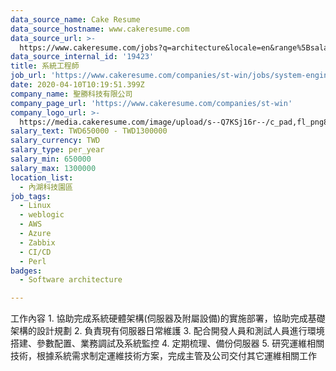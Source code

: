 ```yaml
---
data_source_name: Cake Resume
data_source_hostname: www.cakeresume.com
data_source_url: >-
  https://www.cakeresume.com/jobs?q=architecture&locale=en&range%5Bsalary_range%5D%5Bmin%5D=1000000&page=4
data_source_internal_id: '19423'
title: 系統工程師
job_url: 'https://www.cakeresume.com/companies/st-win/jobs/system-engineer-133899'
date: 2020-04-10T10:19:51.399Z
company_name: 聖勝科技有限公司
company_page_url: 'https://www.cakeresume.com/companies/st-win'
company_logo_url: >-
  https://media.cakeresume.com/image/upload/s--Q7KSj16r--/c_pad,fl_png8,h_200,w_200/v1583144239/fdo1hpv8hdvfakjq91bu.png
salary_text: TWD650000 - TWD1300000
salary_currency: TWD
salary_type: per_year
salary_min: 650000
salary_max: 1300000
location_list:
  - 內湖科技園區
job_tags:
  - Linux
  - weblogic
  - AWS
  - Azure
  - Zabbix
  - CI/CD
  - Perl
badges:
  - Software architecture

---
```


工作內容 1. 協助完成系統硬體架構(伺服器及附屬設備)的實施部署，協助完成基礎架構的設計規劃 2. 負責現有伺服器日常維護 3. 配合開發人員和測試人員進行環境搭建、參數配置、業務調試及系統監控 4. 定期梳理、備份伺服器 5. 研究運維相關技術，根據系統需求制定運維技術方案，完成主管及公司交付其它運維相關工作